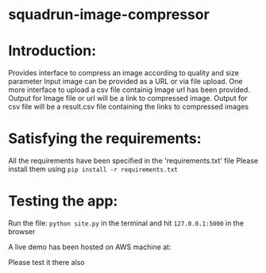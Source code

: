 # squadrun-image-compressor

# Introduction:
Provides interface to compress an image according to quality and size parameter
Input image can be provided as a URL or via file upload.
One more interface to upload a csv file containig Image url has been provided.
Output for Image file or url will be a link to compressed image.
Output for csv file will be a result.csv file containing the links to compressed images

# Satisfying the requirements:
All the requirements have been specified in the 'requirements.txt' file
Please install them using 
`pip install -r requirements.txt`

# Testing the app:
Run the file:
`python site.py` in the terminal and hit `127.0.0.1:5000` in the browser

A live demo has been hosted on AWS machine at:

Please test it there also
  
